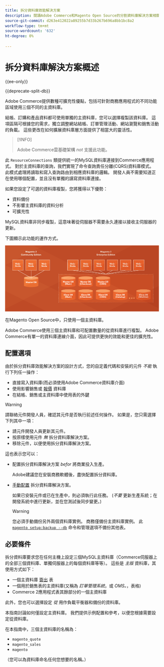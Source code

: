 ```yaml
---
title: 拆分資料庫效能解決方案
description: 閱讀Adobe Commerce和Magento Open Source的分割資料庫解決方案相關資訊。
source-git-commit: d263e412022a89255b7d33b267b696a8bb1bc8a2
workflow-type: tm+mt
source-wordcount: '632'
ht-degree: 0%

---
```



# 拆分資料庫解決方案概述

{{ee-only}}

{{deprecate-split-db}}

Adobe Commerce提供數種可擴充性優點，包括可針對商務應用程式的不同功能區域使用三個不同的主資料庫。

結帳、訂購和產品資料都可使用單獨的主資料庫，您可以選擇複製該資料庫。 這項區隔可根據您的需求，獨立調整網站結帳、訂單管理活動、網站瀏覽和銷售活動的負載。 這些更改在如何擴展資料庫層方面提供了相當大的靈活性。

>[!INFO]
>
>Adobe Commerce雲基礎架構 _not_ 支援此功能。

此 `ResourceConnections` 類提供統一的MySQL資料庫連接到Commerce應用程式。 對於主資料庫的查詢，我們實現了命令查詢責任分離(CQRS)資料庫模式。 此模式處理將讀取和寫入查詢路由到相應資料庫的邏輯。 開發人員不需要知道正在使用哪個配置，並且沒有單獨的讀寫資料庫連接。

如果您設定了可選的資料庫複製，您將獲得以下優勢：

- 資料備份
- 不影響主資料庫的資料分析
- 可擴充性

MySQL資料庫非同步複製，這意味著從伺服器不需要永久連接以接收主伺服器的更新。

下圖顯示此功能的運作方式。

![Adobe Commerce使用不同的資料庫來儲存表格](../../assets/configuration/split-db-diagram-ee.png)

在Magento Open Source中，只使用一個主資料庫。

Adobe Commerce使用三個主資料庫和可配置數量的從資料庫進行複製。 Adobe Commerce有單一的資料庫連線介面，因此可提供更快的效能和更佳的擴充性。

## 配置選項

由於拆分資料庫效能解決方案的設計方式，您的自定義代碼和安裝的元件 _不能_ 執行下列任一操作：

- 直接寫入資料庫(而必須使用Adobe Commerce資料庫介面)
- 使用影響銷售或 [報價](https://glossary.magento.com/quote) 資料庫
- 在結帳、銷售或主資料庫中使用表的外鍵

>[!WARNING]
>
>請聯絡元件開發人員，確認其元件是否執行前述任何操作。 如果是，您只需選擇下列其中一項：
>
>- 請元件開發人員更新其元件。
>- 按原樣使用元件 _無_ 拆分資料庫解決方案。
>- 移除元件，以便使用拆分資料庫解決方案。


這也表示您可以：

- 配置拆分資料庫解決方案 _befor_ 將商業投入生產。

   Adobe建議您在安裝商務軟體後，盡快配置拆分資料庫。

- [手動配置](multi-master-manual.md) 拆分資料庫解決方案。

   如果已安裝元件或已在生產中，則必須執行此任務。 (_不要_ 更新生產系統；在開發系統中進行更新，並在您測試後同步變更。)

   >[!WARNING]
   >
   >您必須手動備份另外兩個資料庫實例。 商務僅備份主資料庫實例。 此 [`magento setup:backup --db`](../../installation/tutorials/backup.md) 命令和管理選項不備份其他表。

## 必要條件

拆分資料庫要求您在任何主機上設定三個MySQL主資料庫（Commerce伺服器上的全部三個資料庫、單獨伺服器上的每個資料庫等等）。 這些是 _主版_ 資料庫，其使用方式如下：

- 一個主資料庫 [簽出](https://glossary.magento.com/checkout) 表
- 一個用於銷售表的主資料庫(又稱為 _訂單管理系統_，或 _OMS。_，表格)
- Commerce 2應用程式表其餘部分的一個主資料庫

此外，您也可以選擇設定 _從_ 用作負載平衡器和備份的資料庫。

本指南討論如何僅設定主資料庫。 我們提供示例配置和參考，以便您根據需要設定從資料庫。

在本指南中，三個主資料庫的名稱為：

- `magento_quote`
- `magento_sales`
- `magento`

（您可以為資料庫命名任何您想要的名稱。）
